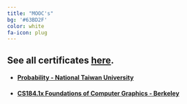 ```yaml
---
title: "MOOC's"
bg: '#63BD2F'
color: white
fa-icon: plug
---
```


## See all certificates [here](https://github.com/phisiart/MOOC-Certificates).

- #### [Probability - National Taiwan University](https://www.coursera.org/course/prob)

- #### [CS184.1x Foundations of Computer Graphics - Berkeley](https://www.edx.org/course/computer-graphics-uc-san-diegox-cse167x-0)

